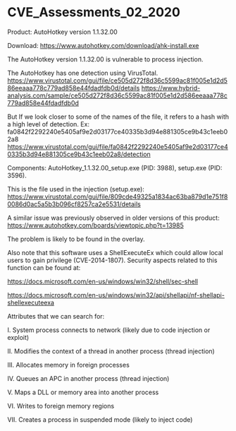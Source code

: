 # CVE_Assessments_02_2020

Product: AutoHotkey version 1.1.32.00

Download:
https://www.autohotkey.com/download/ahk-install.exe

The AutoHotkey version 1.1.32.00 is vulnerable to process injection.

The AutoHotkey has one detection using VirusTotal.
https://www.virustotal.com/gui/file/ce505d272f8d36c5599ac81f005e1d2d586eeaaa778c779ad858e44fdadfdb0d/details
https://www.hybrid-analysis.com/sample/ce505d272f8d36c5599ac81f005e1d2d586eeaaa778c779ad858e44fdadfdb0d

But If we look closer to some of the names of the file, it refers to a hash with a high level of detection.
Ex: fa0842f2292240e5405af9e2d03177ce40335b3d94e881305ce9b43c1eeb02a8
https://www.virustotal.com/gui/file/fa0842f2292240e5405af9e2d03177ce40335b3d94e881305ce9b43c1eeb02a8/detection

Components: AutoHotkey_1.1.32.00_setup.exe (PID: 3988),  setup.exe (PID: 3596).

This is the file used in the injection (setup.exe):
https://www.virustotal.com/gui/file/809cde49325a1834ac63ba879d1e751f80086d0ac5a5b3b096cf8257ca2e5531/details

A similar issue was previously observed in older versions of this product:
https://www.autohotkey.com/boards/viewtopic.php?t=13985

The problem is likely to be found in the overlay. 

Also note that this software uses a ShellExecuteEx which could allow local users to gain privilege (CVE-2014-1807). Security aspects related to this function can be found at:

https://docs.microsoft.com/en-us/windows/win32/shell/sec-shell

https://docs.microsoft.com/en-us/windows/win32/api/shellapi/nf-shellapi-shellexecuteexa

Attributes that we can search for:

I.	System process connects to network (likely due to code injection or exploit)

II.	Modifies the context of a thread in another process (thread injection)

III.	Allocates memory in foreign processes

IV.	Queues an APC in another process (thread injection)

V.	Maps a DLL or memory area into another process

VI.	Writes to foreign memory regions

VII.	Creates a process in suspended mode (likely to inject code)

